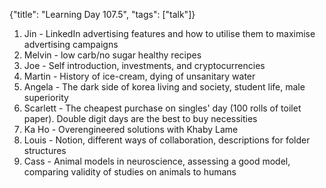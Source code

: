 {"title": "Learning Day 107.5", "tags": ["talk"]}

1. Jin - LinkedIn advertising features and how to utilise them to maximise advertising campaigns
2. Melvin - low carb/no sugar healthy recipes
3. Joe - Self introduction, investments, and cryptocurrencies
4. Martin - History of ice-cream, dying of unsanitary water
5. Angela - The dark side of korea living and society, student life, male superiority
6. Scarlett - The cheapest purchase on singles' day (100 rolls of toilet paper). Double digit days are the best to buy necessities
7. Ka Ho - Overengineered solutions with Khaby Lame
8. Louis - Notion, different ways of collaboration, descriptions for folder structures
9. Cass - Animal models in neuroscience, assessing a good model, comparing validity of studies on animals to humans

